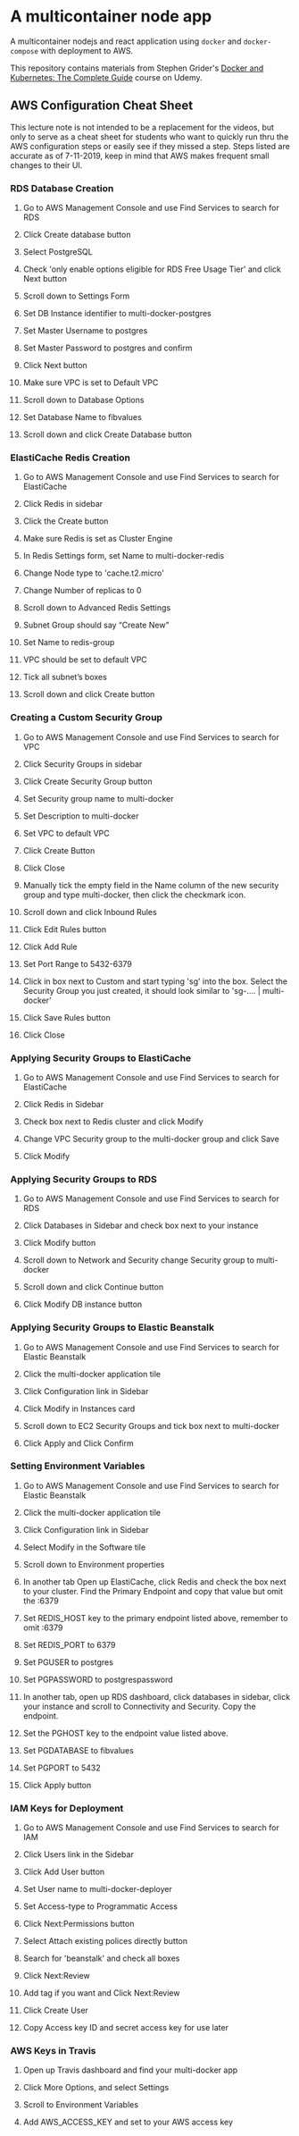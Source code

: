 # A multicontainer node app

A multicontainer nodejs and react application using `docker` and `docker-compose` with deployment to AWS.

This repository contains materials from Stephen Grider's [Docker and Kubernetes: The Complete Guide](https://www.udemy.com/course/docker-and-kubernetes-the-complete-guide/) course on Udemy.

## AWS Configuration Cheat Sheet

This lecture note is not intended to be a replacement for the videos, but only to serve as a cheat sheet for students who want to quickly run thru the AWS configuration steps or easily see if they missed a step. Steps listed are accurate as of 7-11-2019, keep in mind that AWS makes frequent small changes to their UI.

### RDS Database Creation

1. Go to AWS Management Console and use Find Services to search for RDS

2. Click Create database button

3. Select PostgreSQL

4. Check 'only enable options eligible for RDS Free Usage Tier' and click Next button

5. Scroll down to Settings Form

6. Set DB Instance identifier to multi-docker-postgres

7. Set Master Username to postgres

8. Set Master Password to postgres and confirm

9. Click Next button

10. Make sure VPC is set to Default VPC

11. Scroll down to Database Options

12. Set Database Name to fibvalues

13. Scroll down and click Create Database button

### ElastiCache Redis Creation

1. Go to AWS Management Console and use Find Services to search for ElastiCache

2. Click Redis in sidebar

3. Click the Create button

4. Make sure Redis is set as Cluster Engine

5. In Redis Settings form, set Name to multi-docker-redis

6. Change Node type to 'cache.t2.micro'

7. Change Number of replicas to 0

8. Scroll down to Advanced Redis Settings

9. Subnet Group should say “Create New"

10. Set Name to redis-group

11. VPC should be set to default VPC

12. Tick all subnet’s boxes

13. Scroll down and click Create button

### Creating a Custom Security Group

1. Go to AWS Management Console and use Find Services to search for VPC

2. Click Security Groups in sidebar

3. Click Create Security Group button

4. Set Security group name to multi-docker

5. Set Description to multi-docker

6. Set VPC to default VPC

7. Click Create Button

8. Click Close

9. Manually tick the empty field in the Name column of the new security group and type multi-docker, then click the checkmark icon.

10. Scroll down and click Inbound Rules

11. Click Edit Rules button

12. Click Add Rule

13. Set Port Range to 5432-6379

14. Click in box next to Custom and start typing 'sg' into the box. Select the Security Group you just created, it should look similar to 'sg-…. | multi-docker’

15. Click Save Rules button

16. Click Close

### Applying Security Groups to ElastiCache

1. Go to AWS Management Console and use Find Services to search for ElastiCache

2. Click Redis in Sidebar

3. Check box next to Redis cluster and click Modify

4. Change VPC Security group to the multi-docker group and click Save

5. Click Modify

### Applying Security Groups to RDS

1. Go to AWS Management Console and use Find Services to search for RDS

2. Click Databases in Sidebar and check box next to your instance

3. Click Modify button

4. Scroll down to Network and Security change Security group to multi-docker

5. Scroll down and click Continue button

6. Click Modify DB instance button

### Applying Security Groups to Elastic Beanstalk

1. Go to AWS Management Console and use Find Services to search for Elastic Beanstalk

2. Click the multi-docker application tile

3. Click Configuration link in Sidebar

4. Click Modify in Instances card

5. Scroll down to EC2 Security Groups and tick box next to multi-docker

6. Click Apply and Click Confirm

### Setting Environment Variables

1. Go to AWS Management Console and use Find Services to search for Elastic Beanstalk

2. Click the multi-docker application tile

3. Click Configuration link in Sidebar

4. Select Modify in the Software tile

5. Scroll down to Environment properties

6. In another tab Open up ElastiCache, click Redis and check the box next to your cluster. Find the Primary Endpoint and copy that value but omit the :6379

7. Set REDIS_HOST key to the primary endpoint listed above, remember to omit :6379

8. Set REDIS_PORT to 6379

9. Set PGUSER to postgres

10. Set PGPASSWORD to postgrespassword

11. In another tab, open up RDS dashboard, click databases in sidebar, click your instance and scroll to Connectivity and Security. Copy the endpoint.

12. Set the PGHOST key to the endpoint value listed above.

13. Set PGDATABASE to fibvalues

14. Set PGPORT to 5432

15. Click Apply button

### IAM Keys for Deployment

1. Go to AWS Management Console and use Find Services to search for IAM

2. Click Users link in the Sidebar

3. Click Add User button

4. Set User name to multi-docker-deployer

5. Set Access-type to Programmatic Access

6. Click Next:Permissions button

7. Select Attach existing polices directly button

8. Search for 'beanstalk' and check all boxes

9. Click Next:Review

10. Add tag if you want and Click Next:Review

11. Click Create User

12. Copy Access key ID and secret access key for use later

### AWS Keys in Travis

1. Open up Travis dashboard and find your multi-docker app

2. Click More Options, and select Settings

3. Scroll to Environment Variables

4. Add AWS_ACCESS_KEY and set to your AWS access key
